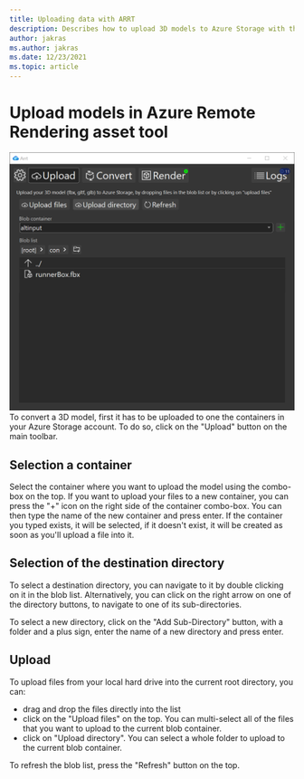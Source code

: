 ```yaml
---
title: Uploading data with ARRT
description: Describes how to upload 3D models to Azure Storage with the Azure Remote Rendering Toolkit
author: jakras
ms.author: jakras
ms.date: 12/23/2021
ms.topic: article
---
```


# Upload models in Azure Remote Rendering asset tool

![Upload panel](media/upload.png)
To convert a 3D model, first it has to be uploaded to one the containers in your Azure Storage account. To do so, click on the "Upload" button on the main toolbar.

## Selection a container

Select the container where you want to upload the model using the combo-box on the top.
If you want to upload your files to a new container, you can press the "+" icon on the right side of the container combo-box. You can then type the name of the new container and press enter. If the container you typed exists, it will be selected, if it doesn't exist, it will be created as soon as you'll upload a file into it.

## Selection of the destination directory

To select a destination directory, you can navigate to it by double clicking on it in the blob list. Alternatively, you can click on the right arrow on one of the directory buttons, to navigate to one of its sub-directories.

To select a new directory, click on the "Add Sub-Directory" button, with a folder and a plus sign, enter the name of a new directory and press enter.

## Upload

To upload files from your local hard drive into the current root directory, you can:

* drag and drop the files directly into the list
* click on the "Upload files" on the top. You can multi-select all of the files that you want to upload to the current blob container.
* click on "Upload directory". You can select a whole folder to upload to the current blob container.

To refresh the blob list, press the "Refresh" button on the top.
